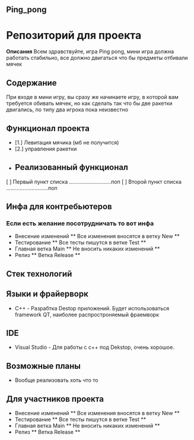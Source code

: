 ## **Ping_pong**
# Репозиторий для проекта
**Описания**
Всем здравствуйте, игра Ping pong, мини игра должна работать стабильно, все должно двигаться что бы предметы
отбивали мячек
## Содержание
При входе в мини игру, вы сразу же начинаете игру, в которой вам требуется обивать мячек, но как сделать так что бы
две ракетки двигались, по типу два игрока пока неизвестно
## Функционал проекта
- [1.] Левитация мячика (мб не получится)
- [2.] управления ракетки
- ## Реализованный функционал
[ ] Первый пункт списка
............................поп
[ ] Второй пункт списка
............................поп

## Инфа для контребьютеров
### **Если есть желание посотрудничать то вот инфа**
- Внесение изменений
	 ** Все изменения вносятся в ветку New **
- Тестирование
	 ** Все тесты пишутся в ветке Test **
- Главная ветка Main
	** Не вносить никаких изменений **
- Релиз
	** Ветка Release **

## Стек технологий
## Языки и фрайерворк 
- C++ - Разрабтка Destop приложений. Будет использоваться framework QT, наиболее распростроняемый фраемворк
## IDE
- Visual Studio - Для работы с с++ под Dekstop, очень хорошое.
## Возможные планы
- Вообще реализовать хоть что то

## Для участников проекта 
- Внесение изменений
	 ** Все изменения вносятся в ветку New **
- Тестирование
	 ** Все тесты пишутся в ветке Test **
- Главная ветка Main
	** Не вносить никаких изменений **
- Релиз
	** Ветка Release **
